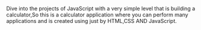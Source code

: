 Dive into the projects of JavaScript with a very simple level that is building a calculator,So this is a calculator application where you can perform many applications and is created using just by HTML,CSS AND JavaScript.
